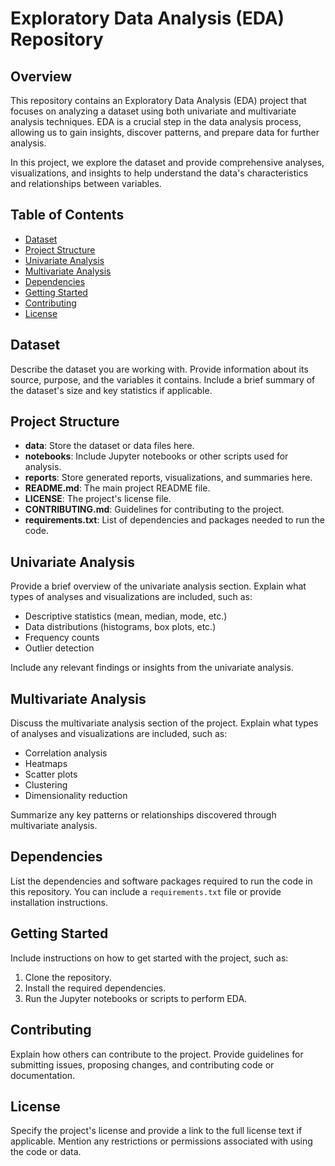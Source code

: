 # Exploratory Data Analysis (EDA) Repository

## Overview

This repository contains an Exploratory Data Analysis (EDA) project that focuses on analyzing a dataset using both univariate and multivariate analysis techniques. EDA is a crucial step in the data analysis process, allowing us to gain insights, discover patterns, and prepare data for further analysis.

In this project, we explore the dataset and provide comprehensive analyses, visualizations, and insights to help understand the data's characteristics and relationships between variables.

## Table of Contents

- [Dataset](#dataset)
- [Project Structure](#project-structure)
- [Univariate Analysis](#univariate-analysis)
- [Multivariate Analysis](#multivariate-analysis)
- [Dependencies](#dependencies)
- [Getting Started](#getting-started)
- [Contributing](#contributing)
- [License](#license)

## Dataset

Describe the dataset you are working with. Provide information about its source, purpose, and the variables it contains. Include a brief summary of the dataset's size and key statistics if applicable.

## Project Structure

- **data**: Store the dataset or data files here.
- **notebooks**: Include Jupyter notebooks or other scripts used for analysis.
- **reports**: Store generated reports, visualizations, and summaries here.
- **README.md**: The main project README file.
- **LICENSE**: The project's license file.
- **CONTRIBUTING.md**: Guidelines for contributing to the project.
- **requirements.txt**: List of dependencies and packages needed to run the code.

## Univariate Analysis

Provide a brief overview of the univariate analysis section. Explain what types of analyses and visualizations are included, such as:
- Descriptive statistics (mean, median, mode, etc.)
- Data distributions (histograms, box plots, etc.)
- Frequency counts
- Outlier detection

Include any relevant findings or insights from the univariate analysis.

## Multivariate Analysis

Discuss the multivariate analysis section of the project. Explain what types of analyses and visualizations are included, such as:
- Correlation analysis
- Heatmaps
- Scatter plots
- Clustering
- Dimensionality reduction

Summarize any key patterns or relationships discovered through multivariate analysis.

## Dependencies

List the dependencies and software packages required to run the code in this repository. You can include a `requirements.txt` file or provide installation instructions.

## Getting Started

Include instructions on how to get started with the project, such as:
1. Clone the repository.
2. Install the required dependencies.
3. Run the Jupyter notebooks or scripts to perform EDA.

## Contributing

Explain how others can contribute to the project. Provide guidelines for submitting issues, proposing changes, and contributing code or documentation.

## License

Specify the project's license and provide a link to the full license text if applicable. Mention any restrictions or permissions associated with using the code or data.

